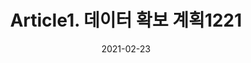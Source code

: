 ---
title:  "Article1. 데이터 확보 계획1221"

categories:
  - 빅데이터 분석 기사
tags: 
  - Part1. 빅데이터 분석 기획
  - Chapter2. 데이터 분석 계획
  - Section2. 분석 문제 정의
  - Article1. 데이터 확보 계획

toc: true
toc_sticky: true
 
date: 2021-02-23
last_modified_at: 2021-02-25
---